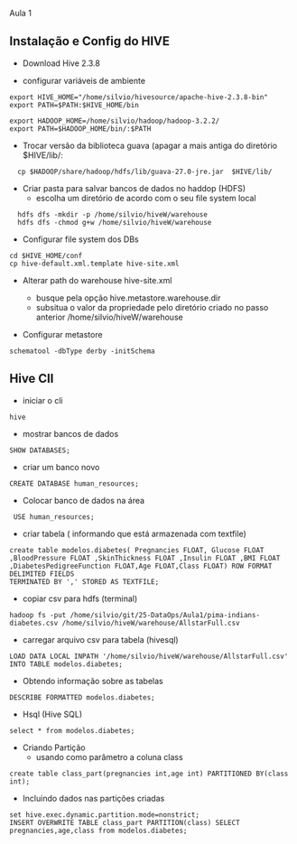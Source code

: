 Aula 1

## Instalação e Config do HIVE

* Download Hive 2.3.8

* configurar variáveis de ambiente
```
export HIVE_HOME="/home/silvio/hivesource/apache-hive-2.3.8-bin"
export PATH=$PATH:$HIVE_HOME/bin

export HADOOP_HOME=/home/silvio/hadoop/hadoop-3.2.2/
export PATH=$HADOOP_HOME/bin/:$PATH
```

* Trocar versão da biblioteca guava (apagar a mais antiga do diretório $HIVE/lib/:
```  
  cp $HADOOP/share/hadoop/hdfs/lib/guava-27.0-jre.jar  $HIVE/lib/
```

* Criar pasta para salvar bancos de dados no haddop (HDFS)
  *  escolha um diretório de acordo com o seu file system local
```
  hdfs dfs -mkdir -p /home/silvio/hiveW/warehouse
  hdfs dfs -chmod g+w /home/silvio/hiveW/warehouse
```

* Configurar file system dos DBs
```
cd $HIVE_HOME/conf
cp hive-default.xml.template hive-site.xml
```

* Alterar path do warehouse hive-site.xml
  * busque pela opção hive.metastore.warehouse.dir
  * subsitua o valor da propriedade pelo diretório criado no passo anterior /home/silvio/hiveW/warehouse
  
  
* Configurar metastore

```
schematool -dbType derby -initSchema
```


## Hive ClI

* iniciar o cli
```
hive
```

* mostrar bancos de dados

```
SHOW DATABASES;
```

* criar um banco novo
```
CREATE DATABASE human_resources;
```

* Colocar banco de dados na área
```
 USE human_resources;
```

* criar tabela ( informando que está armazenada com textfile)
```
create table modelos.diabetes( Pregnancies FLOAT, Glucose FLOAT ,BloodPressure FLOAT ,SkinThickness FLOAT ,Insulin FLOAT ,BMI FLOAT ,DiabetesPedigreeFunction FLOAT,Age FLOAT,Class FLOAT) ROW FORMAT DELIMITED FIELDS 
TERMINATED BY ',' STORED AS TEXTFILE;
```

* copiar csv para hdfs (terminal)

```
hadoop fs -put /home/silvio/git/25-DataOps/Aula1/pima-indians-diabetes.csv /home/silvio/hiveW/warehouse/AllstarFull.csv
```

* carregar arquivo csv para tabela (hivesql)
```
LOAD DATA LOCAL INPATH '/home/silvio/hiveW/warehouse/AllstarFull.csv' INTO TABLE modelos.diabetes;
```

* Obtendo informação sobre as tabelas
```
DESCRIBE FORMATTED modelos.diabetes;
```

* Hsql (Hive SQL)
```
select * from modelos.diabetes;
```

* Criando Partição
    * usando como parâmetro a coluna class
    
```
create table class_part(pregnancies int,age int) PARTITIONED BY(class int);
```

* Incluindo dados nas partições criadas
```
set hive.exec.dynamic.partition.mode=nonstrict;
INSERT OVERWRITE TABLE class_part PARTITION(class) SELECT pregnancies,age,class from modelos.diabetes;
```
